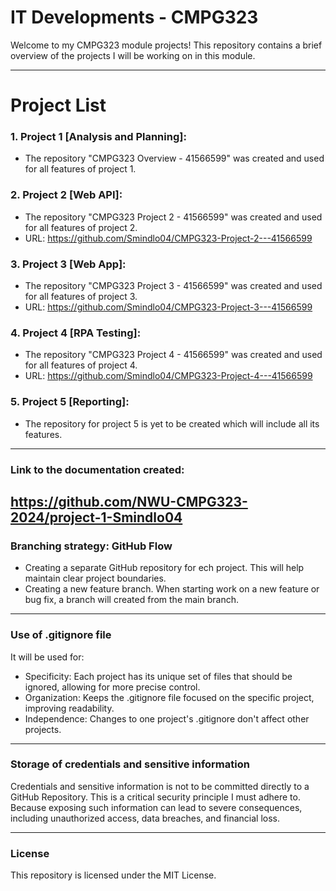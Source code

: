 # IT Developments - CMPG323

Welcome to my CMPG323 module projects! This repository contains a brief overview of the projects
I will be working on in this module.

---

# Project List
### 1. Project 1 [Analysis and Planning]:
   - The repository "CMPG323 Overview - 41566599" was created and used
     for all features of project 1.

### 2. Project 2 [Web API]:
   - The repository "CMPG323 Project 2 - 41566599" was created and used for all features of project 2.
   - URL: https://github.com/Smindlo04/CMPG323-Project-2---41566599

### 3. Project 3 [Web App]:
- The repository "CMPG323 Project 3 - 41566599" was created and used for all features of project 3.
- URL: https://github.com/Smindlo04/CMPG323-Project-3---41566599

### 4. Project 4 [RPA Testing]:
   - The repository "CMPG323 Project 4 - 41566599" was created and used for all features of project 4.
   - URL: https://github.com/Smindlo04/CMPG323-Project-4---41566599

### 5. Project 5 [Reporting]:
- The repository for project 5 is yet to be created which will include all its features.

---

### Link to the documentation created:
https://github.com/NWU-CMPG323-2024/project-1-Smindlo04
---

### Branching strategy: GitHub Flow
- Creating a separate GitHub repository for ech project. This will help maintain clear project
boundaries.
- Creating a new feature branch. When starting work on a new feature or bug fix, a branch will created from the main branch.

---

### Use of .gitignore file 
It will be used for:
- Specificity: Each project has its unique set of files that should be ignored, allowing for more precise control.
- Organization: Keeps the .gitignore file focused on the specific project, improving readability.
- Independence: Changes to one project's .gitignore don't affect other projects.

---

### Storage of credentials and sensitive information
Credentials and sensitive information is not to be committed directly to a GitHub Repository.
This is a critical security principle I must adhere to. Because exposing such information can lead to
severe consequences, including unauthorized access, data breaches, and financial loss.

---

### License
This repository is licensed under the MIT License.
